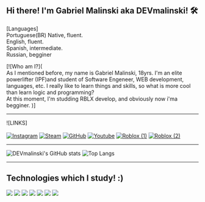 ## Hi there! I'm Gabriel Malinski aka DEVmalinski! 🛠️


[Languages] <br>
Portuguese(BR) Native, fluent. <br>
English, fluent.<br>
Spanish, intermediate.<br>
Russian, begginer<br>


[![Who am I?]( <br>
    As I mentioned before, my name is Gabriel Malinski, 18yrs. I'm an elite powerlifter (IPF)and
student of Software Engeneer, WEB development, languages, etc. I really like to learn things and skills, so what is more cool than learn logic and programming? <br>
At this moment, I'm studding RBLX develop, and obviously now i'ma begginer.
)]
<hr>

![LINKS] <br> <br>
    [![Instagram](https://img.shields.io/badge/Instagram-E4405F?style=for-the-badge&logo=instagram&logoColor=white)](https://www.instagram.com/mega_malinski/)
    [![Steam](https://img.shields.io/badge/Steam-000000?style=for-the-badge&logo=steam&logoColor=white)](https://steamcommunity.com/id/malinskiwa/)
    [![GitHub](https://img.shields.io/badge/GitHub-100000?style=for-the-badge&logo=github&logoColor=white)](https://github.com/malinskiDEV)
    [![Youtube](https://img.shields.io/badge/YouTube-FF0000?style=for-the-badge&logo=youtube&logoColor=white)](https://www.youtube.com/@malinskigogym/videos)
    [![Roblox (1)]()](https://www.roblox.com/users/558414755/profile)
    [![Roblox (2)]()](https://www.roblox.com/users/1871978/profile)
<hr>

![DEVmalinski's GitHub stats](https://github-readme-stats.vercel.app/api?username=malinskiDEV&show_icons=true&theme=dark) ![Top Langs](https://github-readme-stats.vercel.app/api/top-langs/?username=anuraghazra&layout=compact)




<hr>

## Technologies which I study! :) <br>

<div style="display: inline">
    <img align="center alt="lua" src="https://img.shields.io/badge/Lua-2C2D72?style=for-the-badge&logo=lua&logoColor=white">
    </div>
    <div style="display: inline">
    <img align="center alt="PHP" src="https://img.shields.io/badge/PHP-777BB4?style=for-the-badge&logo=php&logoColor=white">
    </div>
     <div style="display: inline">
    <img align="center alt="JavaScript" src="https://img.shields.io/badge/JavaScript-F7DF1E?style=for-the-badge&logo=javascript&logoColor=black">
    </div>
 <div style="display: inline">
    <img align="center alt="HTML" src="https://img.shields.io/badge/HTML5-E34F26?style=for-the-badge&logo=html5&logoColor=white">
    </div>
    <div style="display: inline">
    <img align="center alt="CSS" src="https://img.shields.io/badge/CSS3-1572B6?style=for-the-badge&logo=css3&logoColor=white">
    </div>
    <div style="display: inline"> 
    <img align="center alt="C++" src="https://img.shields.io/badge/C%2B%2B-00599C?style=for-the-badge&logo=c%2B%2B&logoColor=white">
    </div>
<div style="display: inline">
    <img align="center alt="SQL" src="    https://img.shields.io/badge/MySQL-00000F?style=for-the-badge&logo=mysql&logoColor=white">
    </div>

